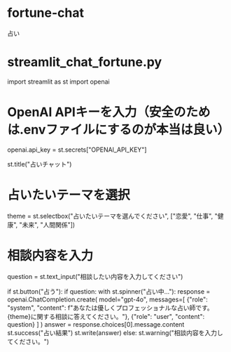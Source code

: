 # fortune-chat
占い
# streamlit_chat_fortune.py
import streamlit as st
import openai

# OpenAI APIキーを入力（安全のためは.envファイルにするのが本当は良い）
openai.api_key = st.secrets["OPENAI_API_KEY"]

st.title("占いチャット")

# 占いたいテーマを選択
theme = st.selectbox("占いたいテーマを選んでください", ["恋愛", "仕事", "健康", "未来", "人間関係"])

# 相談内容を入力
question = st.text_input("相談したい内容を入力してください")

if st.button("占う"):
    if question:
        with st.spinner("占い中..."):
            response = openai.ChatCompletion.create(
                model="gpt-4o",
                messages=[
                    {"role": "system", "content": f"あなたは優しくプロフェッショナルな占い師です。{theme}に関する相談に答えてください。"},
                    {"role": "user", "content": question}
                ]
            )
            answer = response.choices[0].message.content
            st.success("占い結果")
            st.write(answer)
    else:
        st.warning("相談内容を入力してください。")
